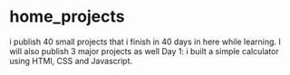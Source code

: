 # home_projects
i publish 40 small projects that i finish in 40 days in here while learning. I will also publish 3 major projects as well
Day 1: i built a simple calculator using HTMl, CSS and Javascript.